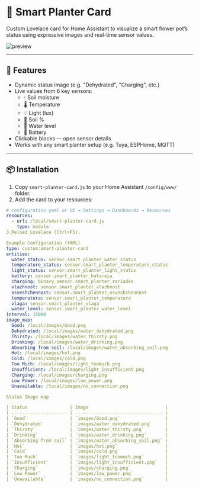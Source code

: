 # 🌱 Smart Planter Card

Custom Lovelace card for Home Assistant to visualize a smart flower pot’s status using expressive images and real-time sensor values.

![preview](./images/Good.png)

---

## 🔧 Features

- Dynamic status image (e.g. "Dehydrated", "Charging", etc.)
- Live values from 6 key sensors:
  - 💧 Soil moisture
  - 🌡️ Temperature
  - 💡 Light (lux)
  - 🌿 Soil %
  - 🚰 Water level
  - 🔋 Battery
- Clickable blocks — open sensor details
- Works with any smart planter setup (e.g. Tuya, ESPHome, MQTT)

---

## 📦 Installation

1. Copy `smart-planter-card.js` to your Home Assistant `/config/www/` folder.
2. Add the card to your resources:

```yaml
# configuration.yaml or UI → Settings → Dashboards → Resources
resources:
  - url: /local/smart-planter-card.js
    type: module
3.Reload Lovelace (Ctrl+F5).

Example Configuration (YAML)
type: custom:smart-planter-card
entities:
  water_status: sensor.smart_planter_water_status
  temperature_status: sensor.smart_planter_temperature_status
  light_status: sensor.smart_planter_light_status
  battery: sensor.smart_planter_batareia
  charging: binary_sensor.smart_planter_zariadka
  vlazhnost: sensor.smart_planter_vlazhnost
  osveshchennost: sensor.smart_planter_osveshchennost
  temperatura: sensor.smart_planter_temperatura
  vlaga: sensor.smart_planter_vlaga
  water_level: sensor.smart_planter_water_level
interval: 15000
image_map:
  Good: /local/images/Good.png
  Dehydrated: /local/images/water_dehydrated.png
  Thirsty: /local/images/water_thirsty.png
  Drinking: /local/images/water_drinking.png
  Absorbing from soil: /local/images/water_absorbing_soil.png
  Hot: /local/images/hot.png
  Cold: /local/images/cold.png
  Too Much: /local/images/light_toomuch.png
  Insufficient: /local/images/light_insufficient.png
  Charging: /local/images/charging.png
  Low Power: /local/images/low_power.png
  Unavailable: /local/images/no_connection.png

Status Image map

| Status                | Image                             |
| --------------------- | --------------------------------- |
| `Good`                | `images/Good.png`                 |
| `Dehydrated`          | `images/water_dehydrated.png`     |
| `Thirsty`             | `images/water_thirsty.png`        |
| `Drinking`            | `images/water_drinking.png`       |
| `Absorbing from soil` | `images/water_absorbing_soil.png` |
| `Hot`                 | `images/hot.png`                  |
| `Cold`                | `images/cold.png`                 |
| `Too Much`            | `images/light_toomuch.png`        |
| `Insufficient`        | `images/light_insufficient.png`   |
| `Charging`            | `images/charging.png`             |
| `Low Power`           | `images/low_power.png`            |
| `Unavailable`         | `images/no_connection.png`        |

